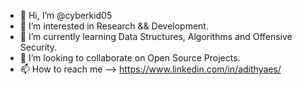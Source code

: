 - 👋 Hi, I’m @cyberkid05
- 👀 I’m interested in Research && Development.
- 🌱 I’m currently learning Data Structures, Algorithms and Offensive Security.
- 💞️ I’m looking to collaborate on Open Source Projects.
- 📫 How to reach me --> https://www.linkedin.com/in/adithyaes/

<!---
cyberkid05/cyberkid05 is a ✨ special ✨ repository because its `README.md` (this file) appears on your GitHub profile.
You can click the Preview link to take a look at your changes.
--->
